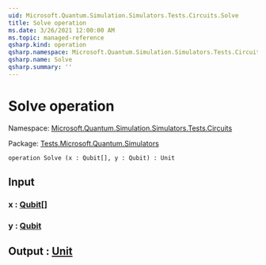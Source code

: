 ```yaml
---
uid: Microsoft.Quantum.Simulation.Simulators.Tests.Circuits.Solve
title: Solve operation
ms.date: 3/26/2021 12:00:00 AM
ms.topic: managed-reference
qsharp.kind: operation
qsharp.namespace: Microsoft.Quantum.Simulation.Simulators.Tests.Circuits
qsharp.name: Solve
qsharp.summary: ''
---
```


# Solve operation

Namespace: [Microsoft.Quantum.Simulation.Simulators.Tests.Circuits](xref:Microsoft.Quantum.Simulation.Simulators.Tests.Circuits)

Package: [Tests.Microsoft.Quantum.Simulators](https://nuget.org/packages/Tests.Microsoft.Quantum.Simulators)




```qsharp
operation Solve (x : Qubit[], y : Qubit) : Unit
```


## Input

### x : [Qubit](xref:microsoft.quantum.lang-ref.qubit)[]




### y : [Qubit](xref:microsoft.quantum.lang-ref.qubit)





## Output : [Unit](xref:microsoft.quantum.lang-ref.unit)

